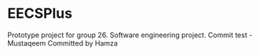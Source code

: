 # EECSPlus
Prototype project for group 26. Software engineering project.
Commit test - Mustaqeem
Committed by Hamza